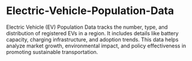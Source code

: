 # Electric-Vehicle-Population-Data
Electric Vehicle (EV) Population Data tracks the number, type, and distribution of registered EVs in a region. It includes details like battery capacity, charging infrastructure, and adoption trends. This data helps analyze market growth, environmental impact, and policy effectiveness in promoting sustainable transportation.
